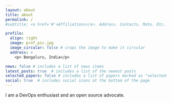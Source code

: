 ```yaml
---
layout: about
title: about
permalink: /
#subtitle: <a href='#'>Affiliations</a>. Address. Contacts. Moto. Etc. #TODO: Add a Subtitle.

profile:
  align: right
  image: prof_pic.jpg
  image_circular: false # crops the image to make it circular
  address: >
    <p> Bengaluru, India</p>

news: false # includes a list of news items
latest_posts: true  # includes a list of the newest posts
selected_papers: false # includes a list of papers marked as "selected={true}"
social: true  # includes social icons at the bottom of the page
---
```


I am a DevOps enthusiast and an open source advocate. 

<!-- Put your address / P.O. box / other info right below your picture. You can also disable any of these elements by editing `profile` property of the YAML header of your `_pages/about.md`. Edit `_bibliography/papers.bib` and Jekyll will render your [publications page](/publications/) automatically.

Link to your social media connections, too. This theme is set up to use [Font Awesome icons](http://fortawesome.github.io/Font-Awesome/) and [Academicons](https://jpswalsh.github.io/academicons/), like the ones below. Add your Facebook, Twitter, LinkedIn, Google Scholar, or just disable all of them. -->
